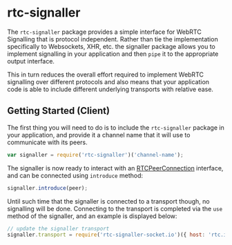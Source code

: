 # rtc-signaller

The `rtc-signaller` package provides a simple interface for WebRTC Signalling that is protocol independent.  Rather than tie the implementation specifically to Websockets, XHR, etc. the signaller package allows you to implement signalling in your application and then `pipe` it to the appropriate output interface.

This in turn reduces the overall effort required to implement WebRTC signalling over different protocols and also means that your application code is able to include different underlying transports with relative ease.

## Getting Started (Client)

The first thing you will need to do is to include the `rtc-signaller` package in your application, and provide it a channel name that it will use to communicate with its peers.

```js
var signaller = require('rtc-signaller')('channel-name');
```

The signaller is now ready to interact with an [RTCPeerConnection](http://dev.w3.org/2011/webrtc/editor/webrtc.html#rtcpeerconnection-interface) interface, and can be connected using `introduce` method:

```js
signaller.introduce(peer);
```

Until such time that the signaller is connected to a transport though, no signalling will be done.  Connecting to the transport is completed via the `use` method of the signaller, and an example is displayed below:

```js
// update the signaller transport
signaller.transport = require('rtc-signaller-socket.io')({ host: 'rtc.io' });
```

